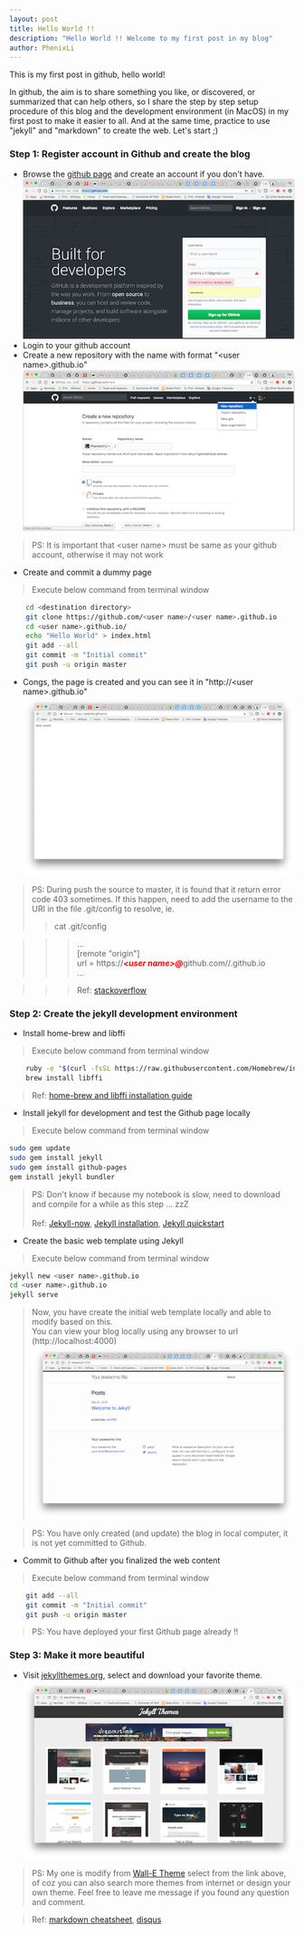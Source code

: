 ```yaml
---
layout: post
title: Hello World !!
description: "Hello World !! Welcome to my first post in my blog"
author: PhenixLi
---
```

This is my first post in github, hello world!

In github, the aim is to share something you like, or discovered, or summarized that can help others, 
so I share the step by step setup procedure of this blog and the development environment (in MacOS) in my first post to make it easier to all. And at the same time, practice to use "jekyll" and "markdown" to create the web. Let's start ;)

### Step 1: Register account in Github and create the blog ###
* Browse the [github page](https://github.com, "Github's homepage") and create an account if you don't have.
![alt text](/assets/img/2018-02-20-Hello-World/github-reg.png)
* Login to your github account
* Create a new repository with the name with format "\<user name\>.github.io"
![alt text](/assets/img/2018-02-20-Hello-World/github-new-repo.png)
> PS: It is important that \<user name\> must be same as your github account, otherwise it may not work
* Create and commit a dummy page
> Execute below command from terminal window
```bash
	cd <destination directory>
	git clone https://github.com/<user name>/<user name>.github.io
	cd <user name>.github.io/
	echo "Hello World" > index.html
	git add --all
	git commit -m "Initial commit"
	git push -u origin master
```
* Congs, the page is created and you can see it in "http://\<user name\>.github.io" 
![alt text](/assets/img/2018-02-20-Hello-World/first-github-page.png)
> PS: During push the source to master, it is found that it return error code 403 sometimes.
> If this happen, need to add the username to the URI in the file .git/config to resolve, ie.
>> cat .git/config 

>>> ...<br>
>>> [remote "origin"]<br>
>>> url = https://<font color='red'><b><i>&#60;user name&#62;@</i></b></font>github.com/<user name>/<user name>.github.io<br>
>>> ...

>>> Ref: [stackoverflow](https://stackoverflow.com/questions/7438313/pushing-to-git-returning-error-code-403-fatal-http-request-failed)


### Step 2: Create the jekyll development environment ###
* Install home-brew and libffi 
> Execute below command from terminal window
```bash
	ruby -e "$(curl -fsSL https://raw.githubusercontent.com/Homebrew/install/master/install)" < /dev/null 2> /dev/null
	brew install libffi
```
> Ref: [home-brew and libffi installation guide](http://macappstore.org/libffi/)
* Install jekyll for development and test the Github page locally
> Execute below command from terminal window
```bash
sudo gem update
sudo gem install jekyll
sudo gem install github-pages
gem install jekyll bundler
```
>PS: Don't know if because my notebook is slow, need to download and compile for a while as this step ... zzZ<br><br>
>Ref: [Jekyll-now](https://github.com/barryclark/jekyll-now),
>[Jekyll installation](https://jekyllrb.com/docs/installation/),
>[Jekyll quickstart](https://jekyllrb.com/docs/quickstart/)

* Create the basic web template using Jekyll
> Execute below command from terminal window
```bash
jekyll new <user name>.github.io
cd <user name>.github.io
jekyll serve
```
> Now, you have create the initial web template locally and able to modify based on this.<br>
> You can view your blog locally using any browser to url (http://localhost:4000) 
![alt text](/assets/img/2018-02-20-Hello-World/jekyll-template.png)

> PS: You have only created (and update) the blog in local computer, it is not yet committed to Github.

* Commit to Github after you finalized the web content
> Execute below command from terminal window
```bash
	git add --all
	git commit -m "Initial commit"
	git push -u origin master
```
> PS: You have deployed your first Github page already !!

### Step 3: Make it more beautiful ###
* Visit [jekyllthemes.org](http://jekyllthemes.org "Jekyll Themes homepage"), select and download your favorite theme.
![alt text](/assets/img/2018-02-20-Hello-World/jekyll-themes.png)
> PS: My one is modify from [Wall-E Theme](http://jekyllthemes.org/themes/wall-e/ "Wall-E Themes homepage") select from the link above, of coz you can also search more themes from internet or design your own theme. Feel free to leave me message if you found any question and comment.

> Ref: [markdown cheatsheet](https://github.com/adam-p/markdown-here/wiki/Markdown-Cheatsheet "markdown cheatsheet"),
> [disqus](https://disqus.com/)
